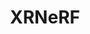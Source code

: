---
layout: page
title: XRNeRF
description: OpenXRLab’s Neural Radiance Field (NeRF) Toolbox
img: assets/img/software/xrnerf.png
redirect: https://github.com/open-mmlab/xrnerf
importance: 1
category: toolbox
---